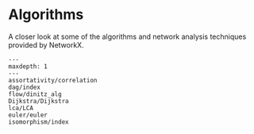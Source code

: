 # Algorithms

A closer look at some of the algorithms and network analysis techniques
provided by NetworkX.

```{toctree}
---
maxdepth: 1
---
assortativity/correlation
dag/index
flow/dinitz_alg
Dijkstra/Dijkstra
lca/LCA
euler/euler
isomorphism/index
```
